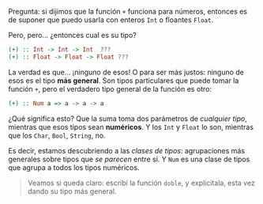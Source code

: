 Pregunta: si dijimos que la función `+` funciona para números, entonces es de suponer que puedo usarla con enteros `Int` o floantes `Float`. 

Pero, pero... ¿entonces cual es su tipo?

```haskell
(+) :: Int -> Int -> Int  ???
(+) :: Float -> Float -> Float ???
```

La verdad es que... ¡ninguno de esos! O para ser más justos: ninguno de esos es el tipo **más general**.  Son tipos particulares que puede tomar la función `+`, pero el verdadero tipo general de la función es otro:

```haskell
(+) :: Num a => a -> a -> a
```

¿Qué significa esto? Que la suma toma dos parámetros de _cualquier tipo_, mientras que esos tipos sean **numéricos**. Y los `Int` y `Float` lo son, mientras que los `Char`, `Bool`, `String`, no. 

Es decir, estamos descubriendo a las _clases de tipos_: agrupaciones más generales sobre tipos que _se parecen_ entre sí. Y `Num` es una clase de tipos que agrupa a todos los tipos numéricos.   


> Veamos si queda claro: escribí la función `doble`, y explicitala, esta vez dando su tipo más general. 
